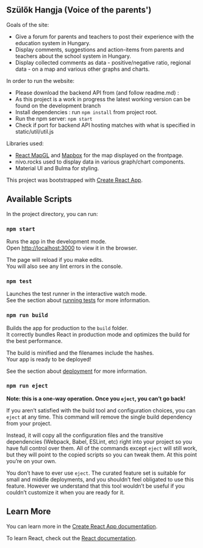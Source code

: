 ## Szülők Hangja (Voice of the parents')


Goals of the site:

- Give a forum for parents and teachers to post their experience with the education system in Hungary.
- Display comments, suggestions and action-items from parents and teachers about the school system in Hungary.
- Display collected comments as data - positive/negative ratio, regional data - on a map and various other graphs and charts.


In order to run the website:

- Please download the backend API from (and follow readme.md) :
- As this project is a work in progress the latest working version can be found on the development branch
- Install dependencies : run  `npm install` from project root.
- Run the npm server:  `npm start`
- Check if port for backend API hosting matches with what is specified in static/util/util.js


Libraries used:

- [React MapGL](https://uber.github.io/react-map-gl/) and [Mapbox](https://www.mapbox.com/) for the map displayed on the frontpage.
- nivo.rocks used to display data in various graph/chart components.
- Material UI and Bulma for styling.



This project was bootstrapped with [Create React App](https://github.com/facebook/create-react-app).

## Available Scripts

In the project directory, you can run:

### `npm start`

Runs the app in the development mode.<br />
Open [http://localhost:3000](http://localhost:3000) to view it in the browser.

The page will reload if you make edits.<br />
You will also see any lint errors in the console.

### `npm test`

Launches the test runner in the interactive watch mode.<br />
See the section about [running tests](https://facebook.github.io/create-react-app/docs/running-tests) for more information.

### `npm run build`

Builds the app for production to the `build` folder.<br />
It correctly bundles React in production mode and optimizes the build for the best performance.

The build is minified and the filenames include the hashes.<br />
Your app is ready to be deployed!

See the section about [deployment](https://facebook.github.io/create-react-app/docs/deployment) for more information.

### `npm run eject`

**Note: this is a one-way operation. Once you `eject`, you can’t go back!**

If you aren’t satisfied with the build tool and configuration choices, you can `eject` at any time. This command will remove the single build dependency from your project.

Instead, it will copy all the configuration files and the transitive dependencies (Webpack, Babel, ESLint, etc) right into your project so you have full control over them. All of the commands except `eject` will still work, but they will point to the copied scripts so you can tweak them. At this point you’re on your own.

You don’t have to ever use `eject`. The curated feature set is suitable for small and middle deployments, and you shouldn’t feel obligated to use this feature. However we understand that this tool wouldn’t be useful if you couldn’t customize it when you are ready for it.

## Learn More

You can learn more in the [Create React App documentation](https://facebook.github.io/create-react-app/docs/getting-started).

To learn React, check out the [React documentation](https://reactjs.org/).
